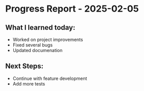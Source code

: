 # Progress Report - 2025-02-05
## What I learned today:
- Worked on project improvements
- Fixed several bugs
- Updated documenation

## Next Steps:
- Continue with feature development
- Add more tests
